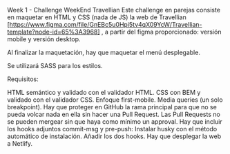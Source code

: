 Week 1 - Challenge WeekEnd Travellian Este challenge en parejas consiste en maquetar en HTML y CSS (nada de JS) la web de Travellian [https://www.figma.com/file/GnEBc5u0Hpi5tv4qX09YcW/Travellian-template?node-id=65%3A3968] , a partir del figma proporcionado: versión mobile y versión desktop.

Al finalizar la maquetación, hay que maquetar el menú desplegable.

Se utilizará SASS para los estilos.

Requisitos:

HTML semántico y validado con el validador HTML. CSS con BEM y validado con el validador CSS. Enfoque first-mobile. Media queries (un solo breakpoint). Hay que proteger en GitHub la rama principal para que no se pueda volcar nada en ella sin hacer una Pull Request. Las Pull Requests no se pueden mergear sin que haya como mínimo un approval. Hay que incluir los hooks adjuntos commit-msg y pre-push: Instalar husky con el método automático de instalación. Añadir los dos hooks. Hay que desplegar la web a Netlify.
